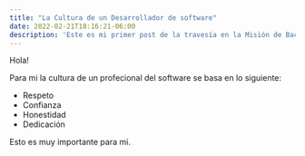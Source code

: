 ```yaml
---
title: "La Cultura de un Desarrollador de software"
date: 2022-02-21T18:16:21-06:00
description: 'Este es mi primer post de la travesía en la Misión de Backend con Node JS de Launch X.'
---
```


Hola! 

Para mi la cultura de un profecional del software se basa en lo siguiente:

- Respeto
- Confianza
- Honestidad
- Dedicación

Esto es muy importante para mi.
